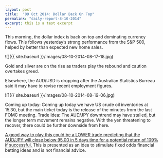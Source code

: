 ```yaml
---
layout: post
title:  "09 Oct 2014: Dollar Back On Top"
permalink: "daily-report-8-10-2014"
excerpt: this is a test excerpt
---
```


This morning, the dollar index is back on top and dominating currency flows. This follows yesterday’s strong performance from the S&P 500, helped by better than expected new home sales.

![]({{ site.baseurl }}/images/08-10-2014-08-17-18.jpg)

Gold and silver are on the rise as traders play  the rebound and caution overtakes greed. 

Elsewhere, the AUD/USD is dropping after the Australian Statistics Burreau said it may have to revise recent employment figures.

![]({{ site.baseurl }}/images/08-10-2014-08-19-06.jpg)

Coming up today: 
Coming up today we have US crude oil inventories at 15.30, but the main ticket today is the release of the minutes from the last FOMC meeting.
Trade Idea: 
The AUD/JPY downtrend may have stalled, but the longer term movement remains negative. With the yen threatening to recover, there could be further downside from here.

[A good way to play this could be a LOWER trade predicting that the AUD/JPY will close below 95.00 in 5 days time for a potential return of 109% if successful. ](#)
This is presented as an idea to stimulate fixed odds financial betting ideas and is not financial advice.

 